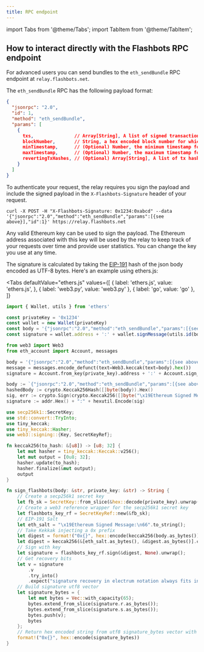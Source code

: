 ```yaml
---
title: RPC endpoint
---
```


import Tabs from '@theme/Tabs';
import TabItem from '@theme/TabItem';

## How to interact directly with the Flashbots RPC endpoint
For advanced users you can send bundles to the `eth_sendBundle` RPC endpoint at `relay.flashbots.net`. 

The `eth_sendBundle` RPC has the following payload format:

```json
{
  "jsonrpc": "2.0",
  "id": 1,
  "method": "eth_sendBundle",
  "params": [
    {
      txs,               // Array[String], A list of signed transactions to execute in an atomic bundle
      blockNumber,       // String, a hex encoded block number for which this bundle is valid on
      minTimestamp,      // (Optional) Number, the minimum timestamp for which this bundle is valid, in seconds since the unix epoch
      maxTimestamp,      // (Optional) Number, the maximum timestamp for which this bundle is valid, in seconds since the unix epoch
      revertingTxHashes, // (Optional) Array[String], A list of tx hashes that are allowed to revert 
    }
  ]
}
```

To authenticate your request, the relay requires you sign the payload and include the signed payload in the `X-Flashbots-Signature` header of your request.

```curl
curl -X POST -H "X-Flashbots-Signature: 0x1234:0xabcd" --data '{"jsonrpc":"2.0","method":"eth_sendBundle","params":[{see above}],"id":1}' https://relay.flashbots.net
```

Any valid Ethereum key can be used to sign the payload. The Ethereum address associated with this key will be used by the relay to keep track of your requests over time and provide user statistics. You can change the key you use at any time.

The signature is calculated by taking the [EIP-191](https://eips.ethereum.org/EIPS/eip-191) hash of the json body encoded as UTF-8 bytes. Here's an example using ethers.js:

<Tabs
  defaultValue="ethers.js"
  values={[
    { label: 'ethers.js', value: 'ethers.js', },
    { label: 'web3.py', value: 'web3.py' },
    { label: 'go', value: 'go' },
  ]}
>
<TabItem value="ethers.js">

```ts
import { Wallet, utils } from 'ethers'

const privateKey = '0x1234'
const wallet = new Wallet(privateKey)
const body = '{"jsonrpc":"2.0","method":"eth_sendBundle","params":[{see above}],"id":1}'
const signature = wallet.address + ':' + wallet.signMessage(utils.id(body))
```

</TabItem>
<TabItem value="web3.py">

```py
from web3 import Web3
from eth_account import Account, messages

body = '{"jsonrpc":"2.0","method":"eth_sendBundle","params":[{see above}],"id":1}'
message = messages.encode_defunct(text=Web3.keccak(text=body).hex())
signature = Account.from_key(private_key).address + ':' + Account.sign_message(message, private_key)
```

</TabItem>
<TabItem value="go">

```go
body := `{"jsonrpc":"2.0","method":"eth_sendBundle","params":[{see above}],"id":1}`
hashedBody := crypto.Keccak256Hash([]byte(body)).Hex()
sig, err := crypto.Sign(crypto.Keccak256([]byte("\x19Ethereum Signed Message:\n"+strconv.Itoa(len(hashedBody))+hashedBody)), pk)
signature := addr.Hex() + ":" + hexutil.Encode(sig)
```

</TabItem>
<TabItem value="rust">

```rust
use secp256k1::SecretKey;
use std::convert::TryInto;
use tiny_keccak;
use tiny_keccak::Hasher;
use web3::signing::{Key, SecretKeyRef};

fn keccak256(to_hash: &[u8]) -> [u8; 32] {
    let mut hasher = tiny_keccak::Keccak::v256();
    let mut output = [0u8; 32];
    hasher.update(to_hash);
    hasher.finalize(&mut output);
    output
}

fn sign_flashbots(body: &str, private_key: &str) -> String {
    // Create a secp256k1 secret key
    let fb_sk = SecretKey::from_slice(&hex::decode(private_key).unwrap()).unwrap();
    // Create a web3 reference wrapper for the secp256k1 secret key
    let flashbots_key_rf = SecretKeyRef::new(&fb_sk);
    // EIP-191 Salt
    let eth_salt = "\x19Ethereum Signed Message:\n66".to_string();
    // Take Kekkak injecting a 0x prefix
    let digest = format!("0x{}", hex::encode(keccak256(body.as_bytes()).to_owned()));
    let digest = keccak256(&[eth_salt.as_bytes(), &digest.as_bytes()].concat()).to_owned();
    // Sign with key
    let signature = flashbots_key_rf.sign(&digest, None).unwrap();
    // Get recovery bits
    let v = signature
        .v
        .try_into()
        .expect("signature recovery in electrum notation always fits in a u8");
    // Build signature utf8 vector
    let signature_bytes = {
        let mut bytes = Vec::with_capacity(65);
        bytes.extend_from_slice(signature.r.as_bytes());
        bytes.extend_from_slice(signature.s.as_bytes());
        bytes.push(v);
        bytes
    };
    // Return hex encoded string from utf8 signature_bytes vector with 0x prefix
    format!("0x{}", hex::encode(signature_bytes))
}
```

</TabItem>

</Tabs>
